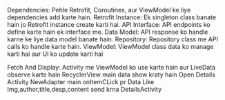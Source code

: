 Dependencies:
        Pehle Retrofit, Coroutines, aur ViewModel ke liye dependencies add karte hain.
Retrofit Instance:
         Ek singleton class banate hain jo Retrofit instance create karti hai.
API Interface:
            API endpoints ko define karte hain ek interface me.
Data Model: 
        API response ko handle karne ke liye data model banate hain.
Repository:
        Repository class me API calls ko handle karte hain.
ViewModel:
        ViewModel class data ko manage karti hai aur UI ko update karti hai
        
Fetch And Display:
        Activity me ViewModel ko use karte hain aur LiveData observe karte hain
        RecyclerView main data show kraty hain
Open Details Activity
       NewAdapter main onItemCLick pr Data Like Img,author,title,desp,content send krna DetailsActivity
